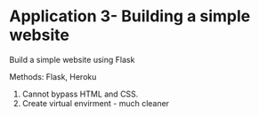 # Application 3- Building a simple website

Build a simple website using Flask

Methods: Flask, Heroku

1. Cannot bypass HTML and CSS. 
2. Create virtual envirment - much cleaner
